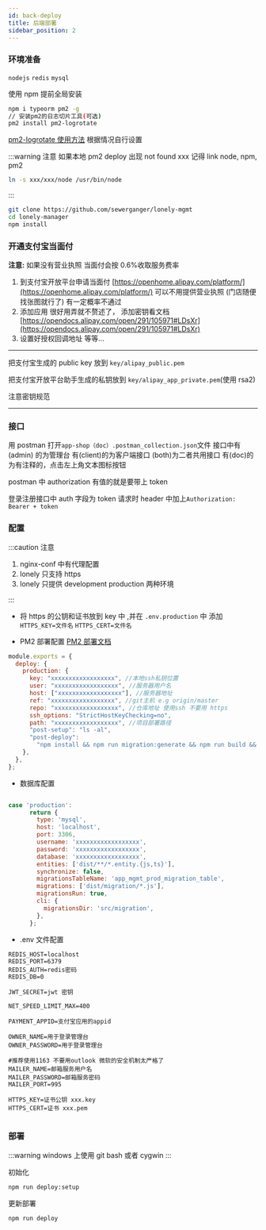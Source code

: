 ```yaml
---
id: back-deploy
title: 后端部署
sidebar_position: 2
---
```


### 环境准备

`nodejs` `redis` `mysql`

使用 npm 提前全局安装

```bash
npm i typeorm pm2 -g
// 安装pm2的日志切片工具(可选)
pm2 install pm2-logrotate
```

[pm2-logrotate 使用方法](https://github.com/keymetrics/pm2-logrotate) 根据情况自行设置

:::warning 注意
如果本地 pm2 deploy 出现 not found xxx 记得 link node, npm, pm2

```bash
ln -s xxx/xxx/node /usr/bin/node
```

:::

```bash npm2yarn
git clone https://github.com/sewerganger/lonely-mgmt
cd lonely-manager
npm install
```

### 开通支付宝当面付

**注意:** 如果没有营业执照 当面付会按 0.6%收取服务费率

1.  到支付宝开放平台申请当面付 [https://openhome.alipay.com/platform/](https://openhome.alipay.com/platform/) 可以不用提供营业执照 (门店随便找张图就行了) 有一定概率不通过
2.  添加应用 很好用弄就不赘述了， 添加密钥看文档[https://opendocs.alipay.com/open/291/105971#LDsXr](https://opendocs.alipay.com/open/291/105971#LDsXr)
3.  设置好授权回调地址 等等...

---

把支付宝生成的 public key 放到 `key/alipay_public.pem`

把支付宝开放平台助手生成的私钥放到 `key/alipay_app_private.pem`(使用 rsa2)

注意密钥规范

---

### 接口

用 postman 打开`app-shop（doc）.postman_collection.json`文件
接口中有(admin) 的为管理台
有(client)的为客户端接口
(both)为二者共用接口
有(doc)的为有注释的，点击左上角文本图标按钮

postman 中 authorization 有值的就是要带上 token

登录注册接口中 auth 字段为 token 请求时 header 中加上`Authorization: Bearer + token`

### 配置

:::caution 注意

1. nginx-conf 中有代理配置
2. lonely 只支持 https
3. lonely 只提供 development production 两种环境

:::

- 将 https 的公钥和证书放到 key 中 ,并在 `.env.production` 中 添加 `HTTPS_KEY=文件名` `HTTPS_CERT=文件名`

- PM2 部署配置 [PM2 部署文档](https://pm2.keymetrics.io/docs/usage/deployment/)

```javascript title="ecosystem.config.js"
module.exports = {
  deploy: {
    production: {
      key: "xxxxxxxxxxxxxxxxxx", //本地ssh私钥位置
      user: "xxxxxxxxxxxxxxxxxx", //服务器用户名
      host: ["xxxxxxxxxxxxxxxxxx"], //服务器地址
      ref: "xxxxxxxxxxxxxxxxxx", //git主机 e.g origin/master
      repo: "xxxxxxxxxxxxxxxxxx", //仓库地址 使用ssh 不要用 https
      ssh_options: "StrictHostKeyChecking=no",
      path: "xxxxxxxxxxxxxxxxxx", //项目部署路径
      "post-setup": "ls -al",
      "post-deploy":
        "npm install && npm run migration:generate && npm run build && pm2 startOrReload ecosystem.config.js --env production",
    },
  },
};
```

- 数据库配置

```javascript title="ormconfig.js"

case 'production':
      return {
        type: 'mysql',
        host: 'localhost',
        port: 3306,
        username: 'xxxxxxxxxxxxxxxxxx',
        password: 'xxxxxxxxxxxxxxxxxx',
        database: 'xxxxxxxxxxxxxxxxxx',
        entities: ['dist/**/*.entity.{js,ts}'],
        synchronize: false,
        migrationsTableName: 'app_mgmt_prod_migration_table',
        migrations: ['dist/migration/*.js'],
        migrationsRun: true,
        cli: {
          migrationsDir: 'src/migration',
        },
      };

```

- .env 文件配置

```shell title=".env.xxx"
REDIS_HOST=localhost
REDIS_PORT=6379
REDIS_AUTH=redis密码
REDIS_DB=0

JWT_SECRET=jwt 密钥

NET_SPEED_LIMIT_MAX=400

PAYMENT_APPID=支付宝应用的appid

OWNER_NAME=用于登录管理台
OWNER_PASSWORD=用于登录管理台

#推荐使用1163 不要用outlook 微软的安全机制太严格了
MAILER_NAME=邮箱服务用户名
MAILER_PASSWORD=邮箱服务密码
MAILER_PORT=995

HTTPS_KEY=证书公钥 xxx.key
HTTPS_CERT=证书 xxx.pem


```

### 部署

:::warning
windows 上使用 git bash 或者 cygwin
:::

初始化

```bash
npm run deploy:setup
```

更新部署

```bash
npm run deploy
```
